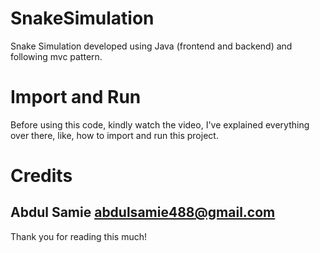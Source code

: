 # SnakeSimulation
Snake Simulation developed using Java (frontend and backend) and following mvc pattern.

# Import and Run
Before using this code, kindly watch the video, I've explained everything over there, like, how to import and run this project.

# Credits
Abdul Samie
abdulsamie488@gmail.com
--------------------------------
Thank you for reading this much!
